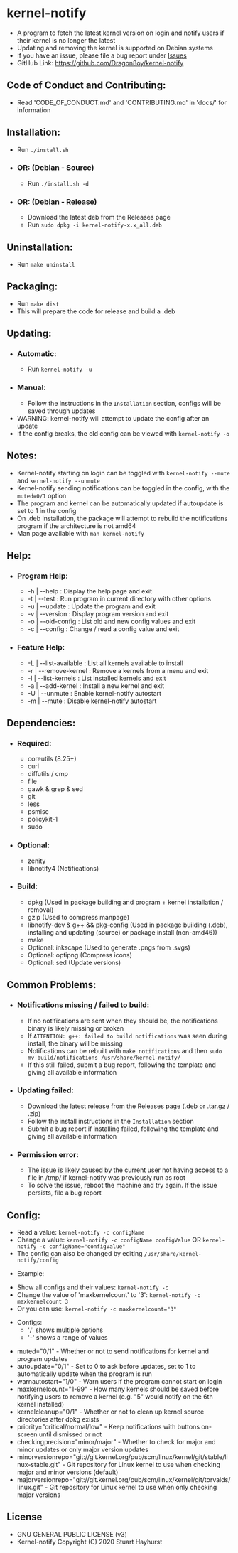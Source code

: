 # kernel-notify
 - A program to fetch the latest kernel version on login and notify users if their kernel is no longer the latest
 - Updating and removing the kernel is supported on Debian systems
 - If you have an issue, please file a bug report under [Issues](https://github.com/Dragon8oy/kernel-notify/issues "Issues")
 - GitHub Link: https://github.com/Dragon8oy/kernel-notify

## Code of Conduct and Contributing:
 - Read 'CODE\_OF\_CONDUCT.md' and 'CONTRIBUTING.md' in 'docs/' for information

## Installation:
 * Run `./install.sh`
 - ### OR: (Debian - Source)
   * Run `./install.sh -d`
 - ### OR: (Debian - Release)
   * Download the latest deb from the Releases page
   * Run `sudo dpkg -i kernel-notify-x.x_all.deb`

## Uninstallation:
 * Run `make uninstall`

## Packaging:
 * Run `make dist`
 * This will prepare the code for release and build a .deb

## Updating:
 - ### Automatic:
   * Run `kernel-notify -u`
 - ### Manual:
   * Follow the instructions in the `Installation` section, configs will be saved through updates
 - WARNING: kernel-notify will attempt to update the config after an update
 - If the config breaks, the old config can be viewed with `kernel-notify -o`

## Notes:
 * Kernel-notify starting on login can be toggled with `kernel-notify --mute` and `kernel-notify --unmute`
 * Kernel-notify sending notifications can be toggled in the config, with the `muted=0/1` option
 * The program and kernel can be automatically updated if autoupdate is set to 1 in the config
 * On .deb installation, the package will attempt to rebuild the notifications program if the architecture is not amd64
 * Man page available with `man kernel-notify`

## Help:
 - ### Program Help:
   * -h  | --help       : Display the help page and exit
   * -t  | --test       : Run program in current directory with other options
   * -u  | --update     : Update the program and exit
   * -v  | --version    : Display program version and exit
   * -o  | --old-config : List old and new config values and exit
   * -c  | --config     : Change / read a config value and exit

 - ### Feature Help:
   * -L  | --list-available : List all kernels available to install
   * -r  | --remove-kernel  : Remove a kernels from a menu and exit
   * -l  | --list-kernels   : List installed kernels and exit
   * -a  | --add-kernel     : Install a new kernel and exit
   * -U  | --unmute         : Enable kernel-notify autostart
   * -m  | --mute           : Disable kernel-notify autostart

## Dependencies:
 - ### Required:
   * coreutils (8.25+)
   * curl
   * diffutils / cmp
   * file
   * gawk & grep & sed
   * git
   * less
   * psmisc
   * policykit-1
   * sudo

 - ### Optional:
   * zenity
   * libnotify4 (Notifications)

 - ### Build:
   * dpkg (Used in package building and program + kernel installation / removal)
   * gzip (Used to compress manpage)
   * libnotify-dev & g++ && pkg-config (Used in package building (.deb), installing and updating (source) or package install (non-amd46))
   * make
   * Optional: inkscape (Used to generate .pngs from .svgs)
   * Optional: optipng (Compress icons)
   * Optional: sed (Update versions)

## Common Problems:
 - ### Notifications missing / failed to build:
   * If no notifications are sent when they should be, the notifications binary is likely missing or broken
   * If `ATTENTION: g++: failed to build notifications` was seen during install, the binary will be missing
   * Notifications can be rebuilt with `make notifications` and then `sudo mv build/notifications /usr/share/kernel-notify/`
   * If this still failed, submit a bug report, following the template and giving all available information

 - ### Updating failed:
   * Download the latest release from the Releases page (.deb or .tar.gz / .zip)
   * Follow the install instructions in the `Installation` section
   * Submit a bug report if installing failed, following the template and giving all available information

 - ### Permission error:
   * The issue is likely caused by the current user not having access to a file in /tmp/ if kernel-notify was previously run as root
   * To solve the issue, reboot the machine and try again. If the issue persists, file a bug report

## Config:
 * Read a value:   `kernel-notify -c configName`
 * Change a value: `kernel-notify -c configName configValue` OR `kernel-notify -c configName="configValue"`
 * The config can also be changed by editing `/usr/share/kernel-notify/config`

 - Example:
  * Show all configs and their values: `kernel-notify -c`
  * Change the value of 'maxkernelcount' to '3': `kernel-notify -c maxkernelcount 3`
  * Or you can use: `kernel-notify -c maxkernelcount="3"`

 - Configs:
   * '/' shows multiple options
   * '-' shows a range of values
  * muted="0/1" - Whether or not to send notifications for kernel and program updates
  * autoupdate="0/1" - Set to 0 to ask before updates, set to 1 to automatically update when the program is run
  * warnautostart="1/0" - Warn users if the program cannot start on login
  * maxkernelcount="1-99" - How many kernels should be saved before notifying users to remove a kernel (e.g. "5" would notify on the 6th kernel installed)
  * kernelcleanup="0/1" - Whether or not to clean up kernel source directories after dpkg exists
  * priority="critical/normal/low" - Keep notifications with buttons on-screen until dismissed or not
  * checkingprecision="minor/major" - Whether to check for major and minor updates or only major version updates
  * minorversionrepo="git://git.kernel.org/pub/scm/linux/kernel/git/stable/linux-stable.git" - Git repository for Linux kernel to use when checking major and minor versions (default)
  * majorversionrepo="git://git.kernel.org/pub/scm/linux/kernel/git/torvalds/linux.git" - Git repository for Linux kernel to use when only checking major versions

## License
 * GNU GENERAL PUBLIC LICENSE (v3)
 * Kernel-notify Copyright (C) 2020 Stuart Hayhurst
